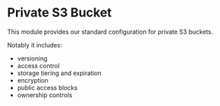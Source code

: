 # Private S3 Bucket

This module provides our standard configuration for private S3 buckets.

Notably it includes:

- versioning
- access control
- storage tiering and expiration
- encryption
- public access blocks
- ownership controls
